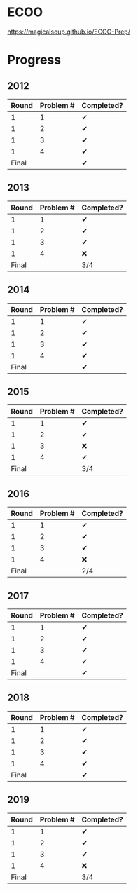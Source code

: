 # ECOO

https://magicalsoup.github.io/ECOO-Prep/

# Progress

## 2012
|Round|Problem #|Completed?|
|:----|:--------|:---------|
|  1  |    1    |    ✔    |
|  1  |    2    |    ✔    |
|  1  |    3    |    ✔    |
|  1  |    4    |    ✔    |
|Final|         |    ✔    |

## 2013
|Round|Problem #|Completed?|
|:----|:--------|:---------|
|  1  |    1    |    ✔    |
|  1  |    2    |    ✔    |
|  1  |    3    |    ✔    |
|  1  |    4    |   ❌    |
|Final|         |    3/4    |

## 2014
|Round|Problem #|Completed?|
|:----|:--------|:---------|
|  1  |    1    |    ✔    |
|  1  |    2    |    ✔    |
|  1  |    3    |   ✔    |
|  1  |    4    |   ✔     |
|Final|         |    ✔     |

## 2015
|Round|Problem #|Completed?|
|:----|:--------|:---------|
|  1  |    1    |    ✔    |
|  1  |    2    |    ✔    |
|  1  |    3    |   ❌    |
|  1  |    4    |   ✔    |
|Final|         |    3/4    |

## 2016
|Round|Problem #|Completed?|
|:----|:--------|:---------|
|  1  |    1    |    ✔    |
|  1  |    2    |    ✔    |
|  1  |    3    |   ✔    |
|  1  |    4    |   ❌    |
|Final|         |    2/4    |

## 2017
|Round|Problem #|Completed?|
|:----|:--------|:---------|
|  1  |    1    |    ✔    |
|  1  |    2    |    ✔     |
|  1  |    3    |   ✔    |
|  1  |    4    |   ✔     |
|Final|         |    ✔    |

## 2018
|Round|Problem #|Completed?|
|:----|:--------|:---------|
|  1  |    1    |     ✔  |
|  1  |    2    |    ✔   |
|  1  |    3    |   ✔    |
|  1  |    4    |    ✔     |
|Final|         |    ✔     |

## 2019
|Round|Problem #|Completed?|
|:----|:--------|:---------|
|  1  |    1    |     ✔  |
|  1  |    2    |     ✔    |
|  1  |    3    |   ✔    |
|  1  |    4    |   ❌    |
|Final|         |    3/4    |


